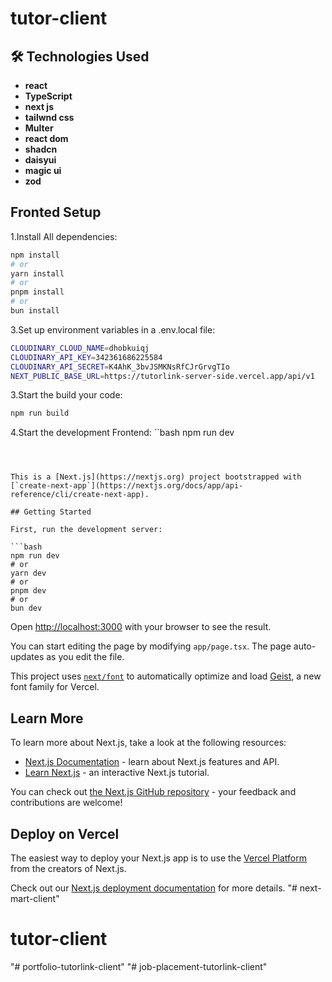 
# tutor-client
## 🛠️ Technologies Used

- **react**
- **TypeScript**
- **next js**
- **tailwnd css**
- **Multer**
- **react dom**
- **shadcn**
- **daisyui**
- **magic ui**
- **zod**

 ## Fronted Setup
1.Install All dependencies:
```bash
npm install
# or
yarn install
# or
pnpm install
# or
bun install
```
3.Set up environment variables in a .env.local file:
```bash
CLOUDINARY_CLOUD_NAME=dhobkuiqj 
CLOUDINARY_API_KEY=342361686225584
CLOUDINARY_API_SECRET=K4AhK_3bvJSMKNsRfCJrGrvgTIo
NEXT_PUBLIC_BASE_URL=https://tutorlink-server-side.vercel.app/api/v1
```
3.Start the build your code:
``` bash
npm run build
```
4.Start the development Frontend:
``bash
npm run dev
```



This is a [Next.js](https://nextjs.org) project bootstrapped with [`create-next-app`](https://nextjs.org/docs/app/api-reference/cli/create-next-app).

## Getting Started

First, run the development server:

```bash
npm run dev
# or
yarn dev
# or
pnpm dev
# or
bun dev
```

Open [http://localhost:3000](http://localhost:3000) with your browser to see the result.

You can start editing the page by modifying `app/page.tsx`. The page auto-updates as you edit the file.

This project uses [`next/font`](https://nextjs.org/docs/app/building-your-application/optimizing/fonts) to automatically optimize and load [Geist](https://vercel.com/font), a new font family for Vercel.

## Learn More

To learn more about Next.js, take a look at the following resources:

- [Next.js Documentation](https://nextjs.org/docs) - learn about Next.js features and API.
- [Learn Next.js](https://nextjs.org/learn) - an interactive Next.js tutorial.

You can check out [the Next.js GitHub repository](https://github.com/vercel/next.js) - your feedback and contributions are welcome!

## Deploy on Vercel

The easiest way to deploy your Next.js app is to use the [Vercel Platform](https://vercel.com/new?utm_medium=default-template&filter=next.js&utm_source=create-next-app&utm_campaign=create-next-app-readme) from the creators of Next.js.

Check out our [Next.js deployment documentation](https://nextjs.org/docs/app/building-your-application/deploying) for more details.
"# next-mart-client" 
# tutor-client
"# portfolio-tutorlink-client" 
"# job-placement-tutorlink-client" 
